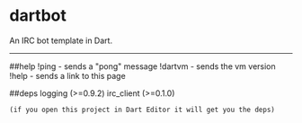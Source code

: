 dartbot
=======

An IRC bot template in Dart.

----
##help
    !ping - sends a "pong" message
    !dartvm - sends the vm version
    !help - sends a link to this page
    
##deps
    logging (>=0.9.2)
    irc_client (>=0.1.0)
    
    (if you open this project in Dart Editor it will get you the deps)
